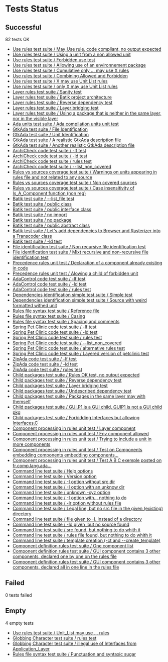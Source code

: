 # Tests Status

## Successful

   82 tests OK

  - [Use rules test suite / May_Use rule, code compliant, no output expected]()
  - [Use rules test suite / Using a unit from a non allowed unit]()
  - [Use rules test suite / Forbidden use test]()
  - [Use rules test suite / Allowing use of an environnement package]()
  - [Use rules test suite / Cumulative only ... may use X rules]()
  - [Use rules test suite / Combining Allowed and Forbidden]()
  - [Use rules test suite / X may use Unit List rules]()
  - [Use rules test suite / only X may use Unit List rules]()
  - [Layer rules test suite / Sanity test]()
  - [Layer rules test suite / Batik project architecture]()
  - [Layer rules test suite / Reverse dependency test]()
  - [Layer rules test suite / Layer bridging test]()
  - [Layer rules test suite / Using a package that is neither in the same layer, nor in the visible layer]()
  - [Ada units test suite / Ada compilation units unit test]()
  - [GtkAda test suite / File Identification]()
  - [GtkAda test suite / Unit Identification]()
  - [GtkAda test suite / A realistic GtkAda description file]()
  - [GtkAda test suite / Another realistic GtkAda description file]()
  - [ArchiCheck code test suite / -lf test]()
  - [ArchiCheck code test suite / -ld test]()
  - [ArchiCheck code test suite / rules test]()
  - [ArchiCheck code test suite / --list_non_covered]()
  - [Rules vs sources coverage test suite / Warnings on units appearing in rules file and not related to any source]()
  - [Rules vs sources coverage test suite / Non covered sources]()
  - [Rules vs sources coverage test suite / Case insensitivity of Is_A_Component function (non reg)]()
  - [Batik test suite / --list_file test]()
  - [Batik test suite / public class]()
  - [Batik test suite / public interface class]()
  - [Batik test suite / no import]()
  - [Batik test suite / no package]()
  - [Batik test suite / public abstract class]()
  - [Batik test suite / Let's add dependencies to Browser and Rasterizer into a Transcoder class]()
  - [Batik test suite / -ld test]()
  - [File identification test suite / Non recursive file identification test]()
  - [File identification test suite / Mixt recursive and non-recursive file identification test]()
  - [Precedence rules unit test / Declaration of a component already existing in code]()
  - [Precedence rules unit test / Alowing a child of forbidden unit]()
  - [AdaControl code test suite / -lf test]()
  - [AdaControl code test suite / -ld test]()
  - [AdaControl code test suite / rules test]()
  - [Dependencies identification simple test suite / Simple test]()
  - [Dependencies identification simple test suite / Source with weird formatted withed unit]()
  - [Rules file syntax test suite / Reference file]()
  - [Rules file syntax test suite / Casing]()
  - [Rules file syntax test suite / Spacing and comments]()
  - [Spring Pet Clinic code test suite / -lf test]()
  - [Spring Pet Clinic code test suite / -ld test]()
  - [Spring Pet Clinic code test suite / rules test]()
  - [Spring Pet Clinic code test suite / --list_non_covered]()
  - [Spring Pet Clinic code test suite / alternative rules test]()
  - [Spring Pet Clinic code test suite / Layered version of petclinic test]()
  - [ZipAda code test suite / -lf test]()
  - [ZipAda code test suite / -ld test]()
  - [ZipAda code test suite / rules test]()
  - [Child packages test suite / Rules OK test, no output expected]()
  - [Child packages test suite / Reverse dependency test]()
  - [Child packages test suite / Layer bridging test]()
  - [Child packages test suite / Undescribed dependency test]()
  - [Child packages test suite / Packages in the same layer may with themself]()
  - [Child packages test suite / GUI.P1 is a GUI child, GUIP1 is not a GUI child pkg]()
  - [Child packages test suite / Forbidding Interfaces but allowing Interfaces.C]()
  - [Component processing in rules unit test / Layer component]()
  - [Component processing in rules unit test / Env component allowed]()
  - [Component processing in rules unit test / Trying to include a unit in more components]()
  - [Component processing in rules unit test / Test on Components embedding components embedding components...]()
  - [Component processing in rules unit test / Test A B C exemple posted on fr.comp.lang.ada...]()
  - [Command line test suite / Help options]()
  - [Command line test suite / Version option]()
  - [Command line test suite / -I option without src dir]()
  - [Command line test suite / -I option with an unknow dir]()
  - [Command line test suite / unknown -xyz option]()
  - [Command line test suite / -I option with... nothing to do]()
  - [Command line test suite / -lr option without rules file]()
  - [Command line test suite / Legal line, but no src file in the given (existing) directory]()
  - [Command line test suite / file given to -I, instead of a directory]()
  - [Command line test suite / -ld given, but no source found]()
  - [Command line test suite / src found, but nothing to do whith it]()
  - [Command line test suite / rules file found, but nothing to do whith it]()
  - [Command line test suite / template creation (-ct and --create_template)]()
  - [Component definition rules test suite / One component list]()
  - [Component definition rules test suite / GUI component contains 3 other components, declared one by one on the rules file]()
  - [Component definition rules test suite / GUI component contains 3 other components, declared all in one line in the rules file]()

## Failed

   0 tests failed


## Empty

   4 empty tests

  - [Use rules test suite / Unit_List may use ... rules]()
  - [Globbing Character test suite / rules test]()
  - [Globbing Character test suite / illegal use of Interfaces from Application_Layer]()
  - [Rules file syntax test suite / Punctuation and syntaxic sugar]()
